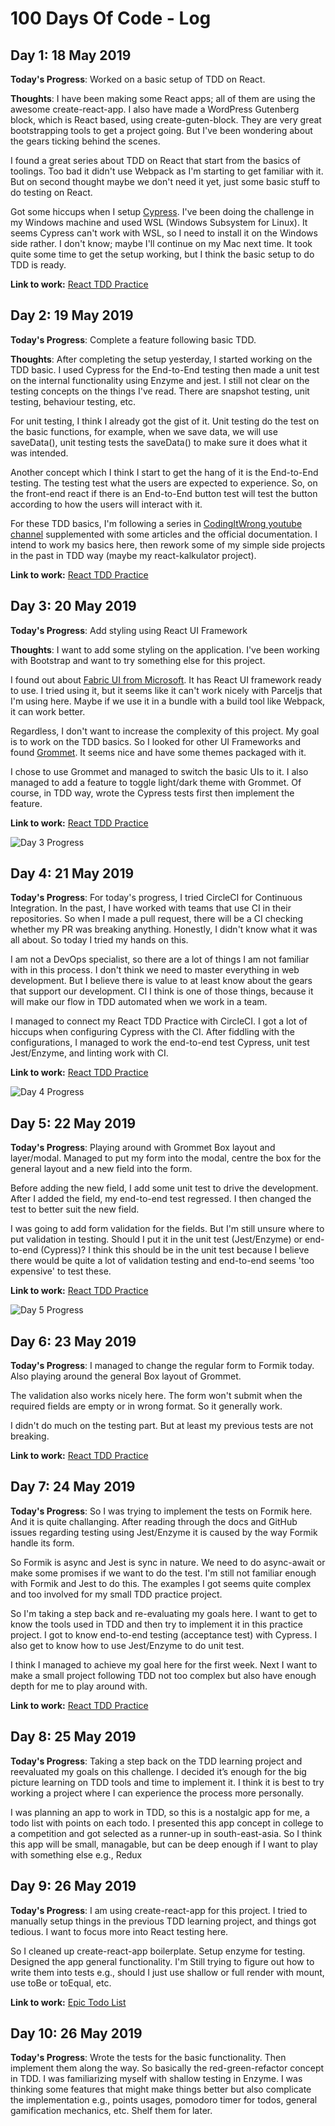 # 100 Days Of Code - Log

## Day 1: 18 May 2019

**Today's Progress**: Worked on a basic setup of TDD on React.

**Thoughts**: I have been making some React apps; all of them are using the
awesome create-react-app. I also have made a WordPress Gutenberg block, which is
React based, using create-guten-block. They are very great bootstrapping tools
to get a project going. But I've been wondering about the gears ticking behind
the scenes.

I found a great series about TDD on React that start from the basics of
toolings. Too bad it didn't use Webpack as I'm starting to get familiar with it.
But on second thought maybe we don't need it yet, just some basic stuff to do
testing on React.

Got some hiccups when I setup [Cypress](http://cypress.io). I've been doing the
challenge in my Windows machine and used WSL (Windows Subsystem for Linux). It
seems Cypress can't work with WSL, so I need to install it on the Windows side
rather. I don't know; maybe I'll continue on my Mac next time. It took quite
some time to get the setup working, but I think the basic setup to do TDD is
ready.

**Link to work:**
[React TDD Practice](https://github.com/indralukmana/React-TDD-Practice)

## Day 2: 19 May 2019

**Today's Progress**: Complete a feature following basic TDD.

**Thoughts**: After completing the setup yesterday, I started working on the TDD
basic. I used Cypress for the End-to-End testing then made a unit test on the
internal functionality using Enzyme and jest. I still not clear on the testing
concepts on the things I've read. There are snapshot testing, unit testing,
behaviour testing, etc.

For unit testing, I think I already got the gist of it. Unit testing do the test
on the basic functions, for example, when we save data, we will use saveData(),
unit testing tests the saveData() to make sure it does what it was intended.

Another concept which I think I start to get the hang of it is the End-to-End
testing. The testing test what the users are expected to experience. So, on the
front-end react if there is an End-to-End button test will test the button
according to how the users will interact with it.

For these TDD basics, I'm following a series in
[CodingItWrong youtube channel](https://youtu.be/0aAdglT39go) supplemented with
some articles and the official documentation. I intend to work my basics here,
then rework some of my simple side projects in the past in TDD way (maybe my
react-kalkulator project).

**Link to work:**
[React TDD Practice](https://github.com/indralukmana/React-TDD-Practice)

## Day 3: 20 May 2019

**Today's Progress**: Add styling using React UI Framework

**Thoughts**: I want to add some styling on the application. I've been working
with Bootstrap and want to try something else for this project.

I found out about
[Fabric UI from Microsoft](https://github.com/OfficeDev/office-ui-fabric-react).
It has React UI framework ready to use. I tried using it, but it seems like it
can't work nicely with Parceljs that I'm using here. Maybe if we use it in a
bundle with a build tool like Webpack, it can work better.

Regardless, I don't want to increase the complexity of this project. My goal is
to work on the TDD basics. So I looked for other UI Frameworks and found
[Grommet](https://v2.grommet.io/). It seems nice and have some themes packaged
with it.

I chose to use Grommet and managed to switch the basic UIs to it. I also managed
to add a feature to toggle light/dark theme with Grommet. Of course, in TDD way,
wrote the Cypress tests first then implement the feature.

**Link to work:**
[React TDD Practice](https://github.com/indralukmana/React-TDD-Practice)

![Day 3 Progress](https://github.com/indralukmana/100-days-of-code/raw/master/screenshots/D3.gif)

## Day 4: 21 May 2019

**Today's Progress**: For today's progress, I tried CircleCI for Continuous
Integration. In the past, I have worked with teams that use CI in their
repositories. So when I made a pull request, there will be a CI checking whether
my PR was breaking anything. Honestly, I didn't know what it was all about. So
today I tried my hands on this.

I am not a DevOps specialist, so there are a lot of things I am not familiar
with in this process. I don't think we need to master everything in web
development. But I believe there is value to at least know about the gears that
support our development. CI I think is one of those things, because it will make
our flow in TDD automated when we work in a team.

I managed to connect my React TDD Practice with CircleCI. I got a lot of hiccups
when configuring Cypress with the CI. After fiddling with the configurations, I
managed to work the end-to-end test Cypress, unit test Jest/Enzyme, and linting
work with CI.

**Link to work:**
[React TDD Practice](https://github.com/indralukmana/React-TDD-Practice)

![Day 4 Progress](https://github.com/indralukmana/100-days-of-code/raw/master/screenshots/D4.png)

## Day 5: 22 May 2019

**Today's Progress**: Playing around with Grommet Box layout and layer/modal.
Managed to put my form into the modal, centre the box for the general layout and
a new field into the form.

Before adding the new field, I add some unit test to drive the development.
After I added the field, my end-to-end test regressed. I then changed the test
to better suit the new field.

I was going to add form validation for the fields. But I'm still unsure where to
put validation in testing. Should I put it in the unit test (Jest/Enzyme) or
end-to-end (Cypress)? I think this should be in the unit test because I believe
there would be quite a lot of validation testing and end-to-end seems 'too
expensive' to test these.

**Link to work:**
[React TDD Practice](https://github.com/indralukmana/React-TDD-Practice)

![Day 5 Progress](https://github.com/indralukmana/100-days-of-code/raw/master/screenshots/D5.gif)

## Day 6: 23 May 2019

**Today's Progress**: I managed to change the regular form to Formik today. Also
playing around the general Box layout of Grommet.

The validation also works nicely here. The form won't submit when the required
fields are empty or in wrong format. So it generally work.

I didn't do much on the testing part. But at least my previous tests are not
breaking.

**Link to work:**
[React TDD Practice](https://github.com/indralukmana/React-TDD-Practice)

## Day 7: 24 May 2019

**Today's Progress**: So I was trying to implement the tests on Formik here. And
it is quite challanging. After reading through the docs and GitHub issues
regarding testing using Jest/Enzyme it is caused by the way Formik handle its
form.

So Formik is async and Jest is sync in nature. We need to do async-await or make
some promises if we want to do the test. I'm still not familiar enough with
Formik and Jest to do this. The examples I got seems quite complex and too
involved for my small TDD practice project.

So I'm taking a step back and re-evaluating my goals here. I want to get to know
the tools used in TDD and then try to implement it in this practice project. I
got to know end-to-end testing (acceptance test) with Cypress. I also get to
know how to use Jest/Enzyme to do unit test.

I think I managed to achieve my goal here for the first week. Next I want to
make a small project following TDD not too complex but also have enough depth
for me to play around with.

**Link to work:**
[React TDD Practice](https://github.com/indralukmana/React-TDD-Practice)

## Day 8: 25 May 2019

**Today's Progress**: Taking a step back on the TDD learning project and
reevaluated my goals on this challenge. I decided it’s enough for the big
picture learning on TDD tools and time to implement it. I think it is best to
try working a project where I can experience the process more personally.

I was planning an app to work in TDD, so this is a nostalgic app for me, a todo
list with points on each todo. I presented this app concept in college to a
competition and got selected as a runner-up in south-east-asia. So I think this
app will be small, managable, but can be deep enough if I want to play with
something else e.g., Redux

## Day 9: 26 May 2019

**Today's Progress**: I am using create-react-app for this project. I tried to
manually setup things in the previous TDD learning project, and things got
tedious. I want to focus more into React testing here.

So I cleaned up create-react-app boilerplate. Setup enzyme for testing. Designed
the app general functionality. I'm Still trying to figure out how to write them
into tests e.g., should I just use shallow or full render with mount, use toBe
or toEqual, etc.

**Link to work:**
[Epic Todo List](https://github.com/indralukmana/epic-todo-list)

## Day 10: 26 May 2019

**Today's Progress**: Wrote the tests for the basic functionality. Then
implement them along the way. So basically the red-green-refactor concept in
TDD. I was familiarizing myself with shallow testing in Enzyme. I was thinking
some features that might make things better but also complicate the
implementation e.g., points usages, pomodoro timer for todos, general
gamification mechanics, etc. Shelf them for later.
